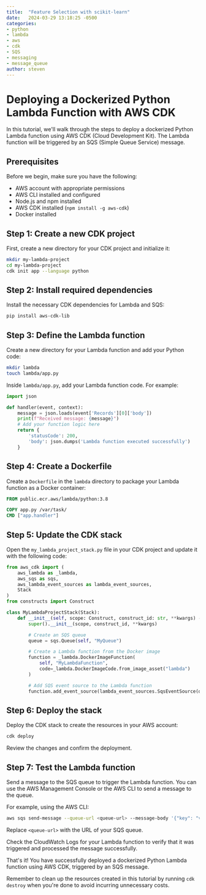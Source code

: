 ```yaml
---
title:  "Feature Selection with scikit-learn"
date:   2024-03-29 13:18:25 -0500
categories:
- python
- lambda
- aws
- cdk
- SQS
- messaging
- message_queue
author: steven
---
```


# Deploying a Dockerized Python Lambda Function with AWS CDK

In this tutorial, we'll walk through the steps to deploy a dockerized Python Lambda function using AWS CDK (Cloud Development Kit). The Lambda function will be triggered by an SQS (Simple Queue Service) message.

## Prerequisites

Before we begin, make sure you have the following:

- AWS account with appropriate permissions
- AWS CLI installed and configured
- Node.js and npm installed
- AWS CDK installed (`npm install -g aws-cdk`)
- Docker installed

## Step 1: Create a new CDK project

First, create a new directory for your CDK project and initialize it:

```bash
mkdir my-lambda-project
cd my-lambda-project
cdk init app --language python
```

## Step 2: Install required dependencies

Install the necessary CDK dependencies for Lambda and SQS:

```bash
pip install aws-cdk-lib
```

## Step 3: Define the Lambda function

Create a new directory for your Lambda function and add your Python code:

```bash
mkdir lambda
touch lambda/app.py
```

Inside `lambda/app.py`, add your Lambda function code. For example:

```python
import json

def handler(event, context):
    message = json.loads(event['Records'][0]['body'])
    print(f"Received message: {message}")
    # Add your function logic here
    return {
        'statusCode': 200,
        'body': json.dumps('Lambda function executed successfully')
    }
```

## Step 4: Create a Dockerfile

Create a `Dockerfile` in the `lambda` directory to package your Lambda function as a Docker container:

```dockerfile
FROM public.ecr.aws/lambda/python:3.8

COPY app.py /var/task/
CMD ["app.handler"]
```

## Step 5: Update the CDK stack

Open the `my_lambda_project_stack.py` file in your CDK project and update it with the following code:

```python
from aws_cdk import (
    aws_lambda as _lambda,
    aws_sqs as sqs,
    aws_lambda_event_sources as lambda_event_sources,
    Stack
)
from constructs import Construct

class MyLambdaProjectStack(Stack):
    def __init__(self, scope: Construct, construct_id: str, **kwargs) -> None:
        super().__init__(scope, construct_id, **kwargs)

        # Create an SQS queue
        queue = sqs.Queue(self, "MyQueue")

        # Create a Lambda function from the Docker image
        function = _lambda.DockerImageFunction(
            self, "MyLambdaFunction",
            code=_lambda.DockerImageCode.from_image_asset("lambda")
        )

        # Add SQS event source to the Lambda function
        function.add_event_source(lambda_event_sources.SqsEventSource(queue))
```

## Step 6: Deploy the stack

Deploy the CDK stack to create the resources in your AWS account:

```bash
cdk deploy
```

Review the changes and confirm the deployment.

## Step 7: Test the Lambda function

Send a message to the SQS queue to trigger the Lambda function. You can use the AWS Management Console or the AWS CLI to send a message to the queue.

For example, using the AWS CLI:

```bash
aws sqs send-message --queue-url <queue-url> --message-body '{"key": "value"}'
```

Replace `<queue-url>` with the URL of your SQS queue.

Check the CloudWatch Logs for your Lambda function to verify that it was triggered and processed the message successfully.

That's it! You have successfully deployed a dockerized Python Lambda function using AWS CDK, triggered by an SQS message.

Remember to clean up the resources created in this tutorial by running `cdk destroy` when you're done to avoid incurring unnecessary costs.
